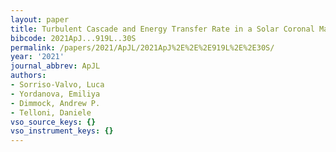 ```yaml
---
layout: paper
title: Turbulent Cascade and Energy Transfer Rate in a Solar Coronal Mass Ejection
bibcode: 2021ApJ...919L..30S
permalink: /papers/2021/ApJL/2021ApJ%2E%2E%2E919L%2E%2E30S/
year: '2021'
journal_abbrev: ApJL
authors:
- Sorriso-Valvo, Luca
- Yordanova, Emiliya
- Dimmock, Andrew P.
- Telloni, Daniele
vso_source_keys: {}
vso_instrument_keys: {}
---
```

